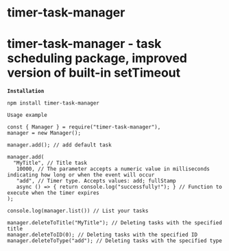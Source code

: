 timer-task-manager
=====================
timer-task-manager - task scheduling package, improved version of built-in setTimeout
=====================
**`Installation`**
```node
npm install timer-task-manager
```

`Usage example`
```node
const { Manager } = require("timer-task-manager"), 
manager = new Manager();

manager.add(); // add default task

manager.add(
  "MyTitle", // Title task
   10000, // The parameter accepts a numeric value in milliseconds indicating how long or when the event will occur
   "add", // Timer type. Accepts values: add; fullStamp
   async () => { return console.log("successfully!"); } // Function to execute when the timer expires
);

console.log(manager.list()) // List your tasks

manager.deleteToTitle("MyTitle"); // Deleting tasks with the specified title
manager.deleteToID(0); // Deleting tasks with the specified ID
manager.deleteToType("add"); // Deleting tasks with the specified type
```

